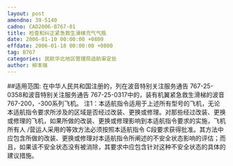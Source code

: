 ```yaml
---
layout: post
amendno: 39-5140
cadno: CAD2006-B767-01
title: 检查和纠正紧急救生滑梯充气气瓶
date: 2006-01-10 00:00:00 +0800
effdate: 2006-01-18 00:00:00 +0800
tag: B767
categories: 民航华北地区管理局适航审定处
author: 柳本强
---
```


##适用范围:
在中华人民共和国注册的，列在波音特别关注服务通告 767-25-0358和波音特别关注服务通告 767-25-0317中的，装有机翼紧急救生滑梯的波音 767-200，-300系列飞机。
注1：本适航指令适用于上述所有型号的飞机，无论本适航指令要求所涉及的区域是否经过改装、更换或修理。对那些经过改装、更换或修理的飞机，如果所做的改装、更换或修理影响到本适航指令要求的实施，飞机所有人 /营运人采用的等效方法必须按照本适航指令 C段要求获得批准。其方法中应包含所做的改装、更换或修理对本适航指令所阐述的不安全状态影响的评估；而且，如果该不安全状态没有被消除，其要求中应包含针对这种不安全状态的具体的建议措施。

